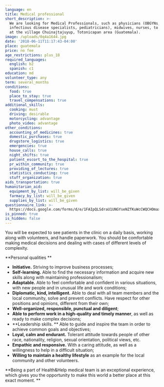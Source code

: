 ```yaml
---
language: en
title: Medical professional
short_description: >-
  We are looking for Medical Professionals, such as physicians (OBGYNs,
  infectious disease specialists, pediatricians), midwives, nurses, to volunteer
  at the village Chuinajtajuyup, Totonicapan area (Guatemala).
image: /uploads/0q4a1644.jpg
date: '2018-06-11T11:17:43-04:00'
place: guatemala
price: no fee
age_restrictions: plus_18
required_languages:
  english: b2
  spanish: c1
education: md
volunteer_type: any
term: several_months
conditions:
  food: true
  place_to_stay: true
  travel_compensations: true
additional_skills:
  cooking: must
  driving: desirable
  motorcycling: advantage
  photo_video: advantage
other_conditions:
  accounting_of_medicines: true
  domestic_purchases: true
  drugstore_logistics: true
  emergencies: true
  house_calls: true
  night_shifts: true
  patient_escort_to_the_hospital: true
  pr_within_community: true
  providing_of_lectures: true
  statistics_conducting: true
  stuff_organization: true
aids_transportation: true
humanitarian_aid:
  equipment_by_list: will_be_given
  farmacy_by_list: will_be_given
  supplies_by_list: will_be_given
questionnaire_link: >-
  https://docs.google.com/forms/d/e/1FAIpQLSdraU1UNGYseNZfKuWcCWQCHOmax3WeBOFXDBGI1HxcHxksOw/viewform
is_pinned: true
is_hidden: false
---
```

You will be expected to see patients in the clinic on a daily basis, working along with volunteers, and handle paperwork. You should be comfortable making medical decisions and dealing with cases of different levels of complexity.

**Personal qualities
**

* **Initiative.** Striving to improve business processes;
* **Self-learning.** Able to find the necessary information and acquire new skills along with maintaining professionalism;
* **Adaptable.** Able to feel comfortable and confident in various situations, with new people and in unusual life and work conditions;
* **Diplomatic, kind, intelligent.** Able to deal with all team members and the local community, solve and prevent conflicts. Have respect for other positions and opinions, different from their own;
* **Well-organized, responsible, punctual and diligent**;
* **Able to perform work in a high-quality and timely manner**, as well as ready to make complex decisions;
* **Leadership skills.
** Able to guide and inspire the team in order to achieve common goals and objectives;
* **Loyal, calm and endurant.** Tolerant attitude towards people of other race, nationality, religion, sexual orientation, political views, etc.
* **Empathic and responsive.** With a caring attitude, as well as a willingness to help in a difficult situation;
* **Willing to maintain a healthy lifestyle** as an example for the local community and other volunteers.

**Being a part of Health&Help medical team is an exceptional experience, which gives you the opportunity to make this world a better place at this exact moment.
**

